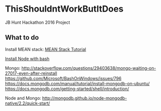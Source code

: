 # ThisShouldntWorkButItDoes
JB Hunt Hackathon 2016 Project

## What to do
Install MEAN stack: [MEAN Stack Tutorial](https://thinkster.io/mean-stack-tutorial#introduction)

[Install Node with bash](https://nodejs.org/en/download/package-manager/#debian-and-ubuntu-based-linux-distributions)

Mongo:
http://stackoverflow.com/questions/29403638/mongo-waiting-on-27017-even-after-reinstall
https://github.com/Microsoft/BashOnWindows/issues/796
https://docs.mongodb.com/manual/tutorial/install-mongodb-on-ubuntu/
https://docs.mongodb.com/getting-started/shell/introduction/

Node and Mongo:
http://mongodb.github.io/node-mongodb-native/2.2/quick-start/